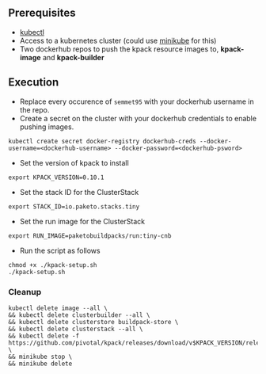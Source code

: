 ## Prerequisites
* [kubectl](https://kubernetes.io/docs/tasks/tools/install-kubectl-linux/)
* Access to a kubernetes cluster (could use [minikube](https://minikube.sigs.k8s.io/docs/start/) for this)
* Two dockerhub repos to push the kpack resource images to, **kpack-image** and **kpack-builder**

## Execution

* Replace every occurence of `semmet95` with your dockerhub username in the repo.
* Create a secret on the cluster with your dockerhub credentials to enable pushing images.
```
kubectl create secret docker-registry dockerhub-creds --docker-username=<dockerhub-username> --docker-password=<dockerhub-psword>
```

* Set the version of kpack to install
```
export KPACK_VERSION=0.10.1
```

* Set the stack ID for the ClusterStack
```
export STACK_ID=io.paketo.stacks.tiny
```

* Set the run image for the ClusterStack
```
export RUN_IMAGE=paketobuildpacks/run:tiny-cnb
```

* Run the script as follows
```
chmod +x ./kpack-setup.sh
./kpack-setup.sh
```

### Cleanup
```
kubectl delete image --all \
&& kubectl delete clusterbuilder --all \
&& kubectl delete clusterstore buildpack-store \
&& kubectl delete clusterstack --all \
&& kubectl delete -f https://github.com/pivotal/kpack/releases/download/v$KPACK_VERSION/release-$KPACK_VERSION.yaml \
&& minikube stop \
&& minikube delete
```